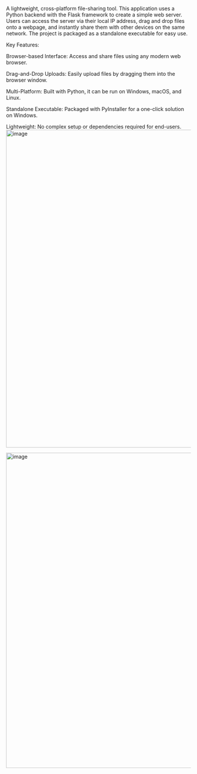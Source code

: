 A lightweight, cross-platform file-sharing tool. This application uses a Python backend with the Flask framework to create a simple web server. Users can access the server via their local IP address, drag and drop files onto a webpage, and instantly share them with other devices on the same network. The project is packaged as a standalone executable for easy use.

Key Features:

Browser-based Interface: Access and share files using any modern web browser.

Drag-and-Drop Uploads: Easily upload files by dragging them into the browser window.

Multi-Platform: Built with Python, it can be run on Windows, macOS, and Linux.

Standalone Executable: Packaged with PyInstaller for a one-click solution on Windows.

Lightweight: No complex setup or dependencies required for end-users.
<img width="1487" height="866" alt="image" src="https://github.com/user-attachments/assets/82c9b6b0-517e-451a-b49d-1a150f67b1f9" />

<img width="1485" height="859" alt="image" src="https://github.com/user-attachments/assets/f00961e1-4ece-425f-84fc-c593c949bde6" />
